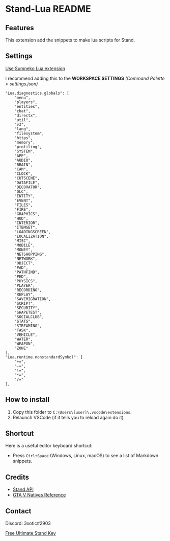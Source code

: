 # Stand-Lua README

## Features
This extension add the snippets to make lua scripts for Stand.

## Settings
[Use Sumneko Lua extension](https://marketplace.visualstudio.com/items?itemName=sumneko.lua)

I recommend adding this to the **WORKSPACE SETTINGS** _(Command Palette > settings.json)_

```
"Lua.diagnostics.globals": [
    "menu",
    "players",
    "entities",
    "chat",
    "directx",
    "util",
    "v3",
    "lang",
    "filesystem",
    "https",
    "memory",
    "profiling",
    "SYSTEM",
    "APP",
    "AUDIO",
    "BRAIN",
    "CAM",
    "CLOCK",
    "CUTSCENE",
    "DATAFILE",
    "DECORATOR",
    "DLC",
    "ENTITY",
    "EVENT",
    "FILES",
    "FIRE",
    "GRAPHICS",
    "HUD",
    "INTERIOR",
    "ITEMSET",
    "LOADINGSCREEN",
    "LOCALIZATION",
    "MISC",
    "MOBILE",
    "MONEY",
    "NETSHOPPING",
    "NETWORK",
    "OBJECT",
    "PAD",
    "PATHFIND",
    "PED",
    "PHYSICS",
    "PLAYER",
    "RECORDING",
    "REPLAY",
    "SAVEMIGRATION",
    "SCRIPT",
    "SECURITY",
    "SHAPETEST",
    "SOCIALCLUB",
    "STATS",
    "STREAMING",
    "TASK",
    "VEHICLE",
    "WATER",
    "WEAPON",
    "ZONE"
],
"Lua.runtime.nonstandardSymbol": [
    "+=",
    "-=",
    "!=",
    "*=",
    "/="
],
```

## How to install
1. Copy this folder to `C:\Users\[user]\.vscode\extensions`.
2. Relaunch VSCode (if it tells you to reload again do it)
## Shortcut
Here is a useful editor keyboard shortcut:

* Press `Ctrl+Space` (Windows, Linux, macOS) to see a list of Markdown snippets.

## Credits
* [Stand API](https://stand.gg/help/lua-api-documentation)
* [GTA V Natives Reference](https://nativedb.dotindustries.dev/natives)

## Contact
Discord: 3xotic#2903

[Free Ultimate Stand Key](https://youtu.be/dQw4w9WgXcQ)